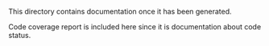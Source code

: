 This directory contains documentation once it has been generated.

Code coverage report is included here since it is documentation about code status.

